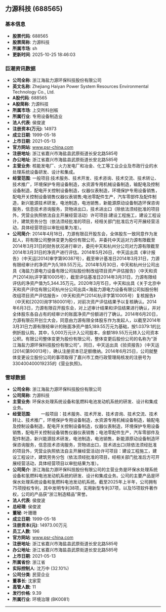 ## 力源科技 (688565)

### 基本信息

- **股票代码**: 688565
- **股票简称**: 力源科技
- **所属市场**: sh
- **更新时间**: 2025-10-25 18:46:03

### 巨潮资讯数据

- **公司全称**: 浙江海盐力源环保科技股份有限公司
- **英文名称**: Zhejiang Haiyan Power System Resources Environmental Technology Co., Ltd.
- **A股代码**: 688565
- **A股简称**: 力源科技
- **所属市场**: 上交所科创板
- **所属行业**: 专用设备制造业
- **法人代表**: 侯俊波
- **注册资本(万元)**: 14973
- **成立日期**: 1999-05-18
- **上市日期**: 2021-05-13
- **官方网站**: www.psr-china.com
- **注册地址**: 浙江省嘉兴市海盐县武原街道长安北路585号
- **办公地址**: 浙江省嘉兴市海盐县武原街道长安北路585号
- **主营业务**: 核能发电厂、火力发电厂和冶金、化工等工业企业及市政行业的水处理系统设备研发、设计和集成。
- **经营范围**: 一般项目:技术服务、技术开发、技术咨询、技术交流、技术转让、技术推广，环境保护专用设备制造，水资源专用机械设备制造，输配电及控制设备制造，配电开关控制设备制造，仪器仪表制造，环境保护专用设备销售，配电开关控制设备销售仪器仪表销售;电池零配件生产，汽车零部件及配件制造，新兴能源技术研发，电池制造，电池销售，新能源原动设备制造环保咨询服务，信息技术咨询服务，货物进出口，技术进出口（除依法须经批准的项目外，凭营业执照依法自主开展经营活动）许可项目:建设工程施工，建设工程设计，建筑劳务分包（依法须经批准的项目，经相关部门批准后方可开展经营活动，具体经营项目以审批结果为准）。
- **公司简介**: 2014年4月18日，力源有限召开股东会，全体股东一致同意作为发起人，将有限公司整体变更为股份有限公司，并委托中天运对力源有限截至2014年3月31日的财务状况进行审计，委托中天和杭州分公司对力源有限截至2014年3月31日的净资产进行评估。2014年5月26日，中天运出具《审计报告》（中天运[2014]审字第90387号），截至审计基准日2014年3月31日，力源有限经审计的净资产为5,189.55万元。2014年5月30日，中天和杭州分公司出具《海盐力源电力设备有限公司拟股份制改组项目资产评估报告》（中天和资产[2014]杭评字第10005号），截至评估基准日2014年3月31日，力源有限经评估的净资产值为5,344.35万元。2020年3月15日，中天和出具《关于北京中天和资产评估有限公司杭州分公司出具<海盐力源电力设备有限公司拟股份制改组项目资产评估报告>（中天和资产[2014]杭评字第10005号）复核报告》（中天和[2020]询字180001号），对前次资产评估结果予以复核确认。2014年6月3日，力源有限召开股东会，对上述审计结果和评估结果进行确认，并对全体股东各自占有的经审计的账面净资产份额进行了确认。2014年6月20日，力源有限召开创立大会，同意由力源有限全体股东作为发起人，以截至2014年3月31日力源有限经审计的账面净资产值5,189.55万元为基础，按1.0379:1的比例折股认购，其中，5,000万元计入公司股本，余额189.55万元转入公司资本公积。有限公司整体变更为股份有限公司，整体变更后股份公司的名称为“浙江海盐力源环保科技股份有限公司”。同日，中天运出具《验资报告》（中天运[2014]第90013号），确认注册资本已足额缴纳。2014年6月25日，公司就整体变更设立股份公司的事项取得了嘉兴市工商行政管理局核发的注册号为330400400019235的《营业执照》。

### 雪球数据

- **公司全称**: 浙江海盐力源环保科技股份有限公司
- **公司简称**: 力源科技
- **主营业务**: 环保水处理系统设备和氢燃料电池发动机系统的研发、设计和集成业务。
- **经营范围**: 　　一般项目：技术服务、技术开发、技术咨询、技术交流、技术转让、技术推广，环境保护专用设备制造，水资源专用机械设备制造，输配电及控制设备制造，配电开关控制设备制造，仪器仪表制造，环境保护专用设备销售，配电开关控制设备销售仪器仪表销售；电池零配件生产，汽车零部件及配件制造，新兴能源技术研发，电池制造，电池销售，新能源原动设备制造环保咨询服务，信息技术咨询服务，货物进出口，技术进出口(除依法须经批准的项目外，凭营业执照依法自主开展经营活动)许可项目：建设工程施工，建设工程设计，建筑劳务分包（依法须经批准的项目，经相关部门批准后方可开展经营活动，具体经营项目以审批结果为准）。
- **公司简介**: 浙江海盐力源环保科技股份有限公司的主营业务是环保水处理系统设备和氢燃料电池发动机系统的研发、设计和集成业务。公司的主要产品是环保水处理系统设备和氢燃料电池发动机系统。截至2025年上半年，公司拥有75项授权专利，其中发明专利38项，实用新型专利37项，以及15项软件著作权，公司的产品获“浙江制造精品”荣誉。
- **法人代表**: 侯俊波
- **总经理**: 侯俊波
- **董秘**: 叶珊珊
- **成立日期**: 1999-05-18
- **注册资本(元)**: 14973.00万元
- **员工人数**: 196
- **官方网站**: www.psr-china.com
- **注册地址**: 浙江省嘉兴市海盐县武原街道长安北路585号
- **办公地址**: 浙江省嘉兴市海盐县武原街道长安北路585号
- **上市日期**: 2021-05-13
- **所属省份**: 浙江省
- **实际控制人**: 沈万中 (32.10%)
- **公司分类**: 民营企业
- **董事长**: 沈家雯
- **高管人数**: 11
- **发行价格**: 9.39
- **所属行业**: 环境治理 (BK0081)

---